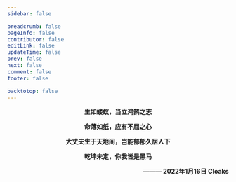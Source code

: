 ```yaml
---
sidebar: false

breadcrumb: false
pageInfo: false
contributor: false
editLink: false
updateTime: false
prev: false
next: false
comment: false
footer: false

backtotop: false
---
```


<p style="text-align:center"><b>生如蝼蚁，当立鸿鹄之志</b></p>
<p style="text-align:center"><b>命薄如纸，应有不屈之心</b></p>
<p style="text-align:center"><b>大丈夫生于天地间，岂能郁郁久居人下</b></p>
<p style="text-align:center"><b>乾坤未定，你我皆是黑马</b></p>
<p style="text-align:right"><b>——— 2022年1月16日 Cloaks</b></p>

